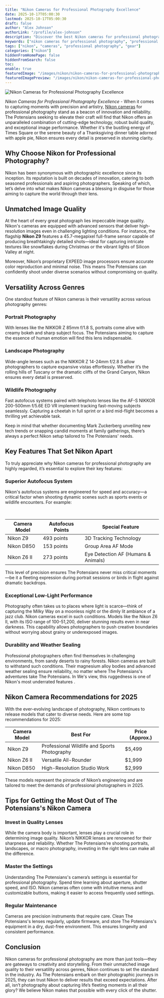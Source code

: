 ```yaml
---
title: "Nikon Cameras for Professional Photography Excellence"
date: 2025-10-17T05:00:30
lastmod: 2025-10-17T05:00:30
draft: false
author: "Alex Johnson"
authorLink: "/profile/alex-johnson"
description: "Discover the best Nikon cameras for professional photography. Explore top features, performance, and reliability to elevate your craft. Find your perfect gear!"
keywords: ["nikon cameras for professional photography", "professional photography with Nikon cameras", "top Nikon cameras for professionals"]
tags: ["nikon", "cameras", "professional photography", "gear"]
categories: ["nikon"]
hiddenFromHomePage: false
hiddenFromSearch: false
toc:
enable: true
featuredImage: "/images/nikon/nikon-cameras-for-professional-photography-excellence.jpg"
featuredImagePreview: "/images/nikon/nikon-cameras-for-professional-photography-excellence.jpg"
---
```


![Nikon Cameras for Professional Photography Excellence](/images/nikon/nikon-cameras-for-professional-photography-excellence.jpg)


*Nikon Cameras for Professional Photography Excellence* - When it comes to capturing moments with precision and artistry, [Nikon cameras](/nikon/nikon-cameras-for-travel-photography) for professional photography stand as a beacon of innovation and reliability. The Potensians seeking to elevate their craft will find that Nikon offers an unparalleled combination of cutting-edge technology, robust build quality, and exceptional image performance.  Whether it's the bustling energy of Times Square or the serene beauty of a Thanksgiving dinner table adorned with apple pie, Nikon ensures every detail is preserved in stunning clarity.

## Why Choose Nikon for Professional Photography?

Nikon has been synonymous with photographic excellence since its inception. Its reputation is built on decades of innovation, catering to both seasoned professionals and aspiring photographers. Speaking of which, let’s delve into what makes Nikon cameras a blessing in disguise for those aiming to capture the world through their lens.

## Unmatched Image Quality

At the heart of every great photograph lies impeccable image quality. Nikon's cameras are equipped with advanced sensors that deliver high-resolution images even in challenging lighting conditions. For instance, the flagship **Nikon Z9** features a 45.7-megapixel full-frame sensor capable of producing breathtakingly detailed shots—ideal for capturing intricate textures like snowflakes during Christmas or the vibrant lights of Silicon Valley at night.

Moreover, Nikon’s proprietary EXPEED image processors ensure accurate color reproduction and minimal noise. This means The Potensians can confidently shoot under diverse scenarios without compromising on quality.

## Versatility Across Genres

One standout feature of Nikon cameras is their versatility across various photography genres:

### Portrait Photography

With lenses like the NIKKOR Z 85mm f/1.8 S, portraits come alive with creamy bokeh and sharp subject focus. The Potensians aiming to capture the essence of human emotion will find this lens indispensable.

### Landscape Photography

Wide-angle lenses such as the NIKKOR Z 14-24mm f/2.8 S allow photographers to capture expansive vistas effortlessly. Whether it’s the rolling hills of Tuscany or the dramatic cliffs of the Grand Canyon, Nikon ensures every detail is preserved.

### Wildlife Phot​ography

Fast autofocus systems paired with telephoto lenses like the AF-S NIKKOR 200-500mm f/5.6E ED VR implement tracking fast-moving subjects seamlessly. Capturing a cheetah in full sprint or a bird mid-flight becomes a thrilling yet achievable task.

Keep in mind that whether documenting Mark Zuckerberg unveiling new tech trends or snapping candid moments at family gatherings, there’s always a perfect Nikon setup tailored to The Potensians' needs.

## Key Features That Set Nikon Apart

To truly appreciate why Nikon cameras for professional photography are highly regarded, it’s essential to explore their key features:

### Superior Autofocus System

Nikon's autofocus systems are engineered fo​r speed and accuracy—a critical factor when shooting dynamic scenes such as sports events or wildlife encounters. For example:

<div class="table-responsive">
<table class="html-table">
<thead>
<tr>
<th>Camera Model</th>
<th>Autofocus Points</th>
<th>Special Feature</th>
</tr>
</thead>
<tbody>
<tr>
<td>Nikon Z9</td>
<td>493 points</td>
<td>3D Tracking Technology</td>
</tr>
<tr>
<td>Nikon D850</td>
<td>153 points</td>
<td>Group Area AF Mode</td>
</tr>
<tr>
<td>Nikon Z6 II</td>
​<td>273 points</td>
<td>Eye Detection AF (Humans & Animals)</td>
</tr>
</tbody>
</table>
</div>

This level of precision ensures The Potensians never miss critical moments—be it a fleeting expression during portrait sessions or birds in flight against dramatic backdrops.

### Exceptional Low-Light Performance

Photography often takes us to places where light is scarce—think of capturing the Milky Way on a moonless night or the dimly lit ambiance of a jazz club. Nikon cameras excel in such conditions. Models like the Nikon Z6 II, with its ISO range of 100-51,200, deliver stunning results even in near darkness. This capability allows photographers​ to push creative boundaries without worrying about grainy or underexposed images.

### Durability and Weather Sealing

Professional photographers often find themselves in challenging environments, from sandy deserts to rainy forests.  Nikon cameras are built to withstand such conditions. Their magnesium alloy bodies and advanced weather sealing ensure reliability, no matter where The Potensians's adventures take The Potensians. In We's view, this ruggedness is one of Nikon's most underrated features .

## Nikon Camera Recommendations for 2025

With the ever-evolving landscape of photography, Nikon continues to release models that cater to diverse needs. Here are some top recommendations for 2025:

<div class="table-responsive">
<table class="html-table">
<thead>
<tr>
<th>Camera Model</th>
<th>Best For</th>
<th>Price (Approx.)</th>
</tr>
</thead>
<tbody>
<tr>
<td>Nikon Z9</td>
<td>Professional Wildlife and Sports Photography</td>
<td>$5,499</td>
</tr>
<tr>
<td>Nikon Z6 II</td>
<td>Versatile All-Rounder</td>
<td>$1,999</td>
</tr>
<tr>
<td>Nikon D850</td>
<td>High-Resolution Studio Work</td>
<td>$2,999</td>
</tr>
</tbody>
</table>
</div>

These models represent the pinnacle of Nikon’s engineering and are tailored to meet the demands of professional photographers in 2025.

## Tips for Getting the Most Out of The Potensians's Nikon Camera

### Invest in Quality Lenses

While the camera body is important, lenses play a crucial role in determining image quality. Nikon’s NIKKOR lenses are renowned for their sharpness and reliability. Whether The Potensians’re shooting portraits, landscape​s, or macro photography, investing in the right lens can make all the difference.

### Master the Settings

Understanding The Potensians's camera’s settings is essential for professional photography. Spend time learning about aperture, shutter speed, and ISO. Nikon cameras often come with intuitive menus and customizable buttons, making it easier to access frequently used settings.

### Regular Maintenance

Cameras are precision instruments that require care. Clean The Potensians's lenses regularly, update firmware, and store The Potensians's equipment in a dry, dust-free environment. This ensures longevity and consistent performance.

## Conclusion

Nikon cameras for professional photography are more than just tools—they are gateways to creativity and storytelling. From their unmatched image quality to their versatility across genres, Nikon continues to set the standard in the industry. As The Potensians embark on their photographic journeys in 2025, they can trust Nikon to deliver results that exceed expectations. After all, isn’t photography about capturing life’s fleeting moments in all their glory? We believe Nikon makes that possible with every click of the shutter.
